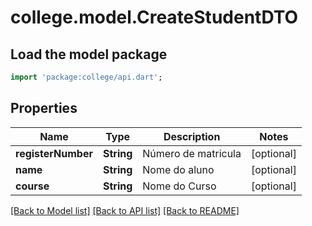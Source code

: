 # college.model.CreateStudentDTO

## Load the model package
```dart
import 'package:college/api.dart';
```

## Properties
Name | Type | Description | Notes
------------ | ------------- | ------------- | -------------
**registerNumber** | **String** | Número de matricula | [optional] 
**name** | **String** | Nome do aluno | [optional] 
**course** | **String** | Nome do Curso | [optional] 

[[Back to Model list]](../README.md#documentation-for-models) [[Back to API list]](../README.md#documentation-for-api-endpoints) [[Back to README]](../README.md)



